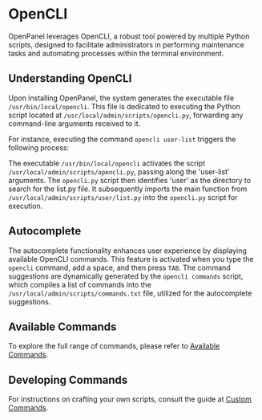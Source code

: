 # OpenCLI
OpenPanel leverages OpenCLI, a robust tool powered by multiple Python scripts, designed to facilitate administrators in performing maintenance tasks and automating processes within the terminal environment.

## Understanding OpenCLI

Upon installing OpenPanel, the system generates the executable file `/usr/bin/local/opencli`. This file is dedicated to executing the Python script located at `/usr/local/admin/scripts/opencli.py`, forwarding any command-line arguments received to it.

For instance, executing the command `opencli user-list` triggers the following process:

The executable `/usr/bin/local/opencli` activates the script `/usr/local/admin/scripts/opencli.py`, passing along the 'user-list' arguments.
The `opencli.py` script then identifies 'user' as the directory to search for the list.py file. It subsequently imports the main function from `/usr/local/admin/scripts/user/list.py` into the `opencli.py` script for execution.

## Autocomplete

The autocomplete functionality enhances user experience by displaying available OpenCLI commands. This feature is activated when you type the `opencli` command, add a space, and then press `TAB`. The command suggestions are dynamically generated by the `opencli commands` script, which compiles a list of commands into the `/usr/local/admin/scripts/commands.txt` file, utilized for the autocomplete suggestions.


## Available Commands

To explore the full range of commands, please refer to [Available Commands](/cli/commands.html).

## Developing Commands

For instructions on crafting your own scripts, consult the guide at [Custom Commands](/cli/create.html).
